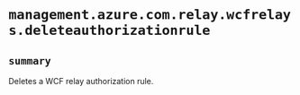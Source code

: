 # `management.azure.com.relay.wcfrelays.deleteauthorizationrule`

## `summary`
Deletes a WCF relay authorization rule.


